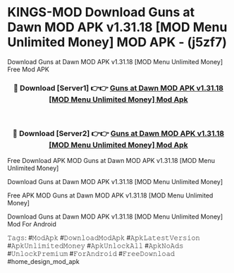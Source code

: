# KINGS-MOD Download Guns at Dawn MOD APK v1.31.18 [MOD Menu Unlimited Money] MOD APK - (j5zf7)
Download Guns at Dawn MOD APK v1.31.18 [MOD Menu Unlimited Money] Free Mod APK

<div align="center">
<h3>🔴 Download [Server1] 👉👉 <a href="https://apk-comot.site?title=Guns_at_Dawn_MOD_APK_v1.31.18_[MOD_Menu_Unlimited_Money]">Guns at Dawn MOD APK v1.31.18 [MOD Menu Unlimited Money] Mod Apk</a></h3><br>

<h3>🔴 Download [Server2] 👉👉 <a href="https://apk-comot.site?title=Guns_at_Dawn_MOD_APK_v1.31.18_[MOD_Menu_Unlimited_Money]">Guns at Dawn MOD APK v1.31.18 [MOD Menu Unlimited Money] Mod Apk</a></h3>
</div>


Free Download APK MOD Guns at Dawn MOD APK v1.31.18 [MOD Menu Unlimited Money]

Download Guns at Dawn MOD APK v1.31.18 [MOD Menu Unlimited Money] 

Free APK MOD Guns at Dawn MOD APK v1.31.18 [MOD Menu Unlimited Money] 

Download Guns at Dawn MOD APK v1.31.18 [MOD Menu Unlimited Money] Mod For Android

𝚃𝚊𝚐𝚜: #𝙼𝚘𝚍𝙰𝚙𝚔 #𝙳𝚘𝚠𝚗𝚕𝚘𝚊𝚍𝙼𝚘𝚍𝙰𝚙𝚔 #𝙰𝚙𝚔𝙻𝚊𝚝𝚎𝚜𝚝𝚅𝚎𝚛𝚜𝚒𝚘𝚗 #𝙰𝚙𝚔𝚄𝚗𝚕𝚒𝚖𝚒𝚝𝚎𝚍𝙼𝚘𝚗𝚎𝚢 #𝙰𝚙𝚔𝚄𝚗𝚕𝚘𝚌𝚔𝙰𝚕𝚕 #𝙰𝚙𝚔𝙽𝚘𝙰𝚍𝚜 #𝚄𝚗𝚕𝚘𝚌𝚔𝙿𝚛𝚎𝚖𝚒𝚞𝚖 #𝙵𝚘𝚛𝙰𝚗𝚍𝚛𝚘𝚒𝚍 #𝙵𝚛𝚎𝚎𝙳𝚘𝚠𝚗𝚕𝚘𝚊𝚍 #home_design_mod_apk